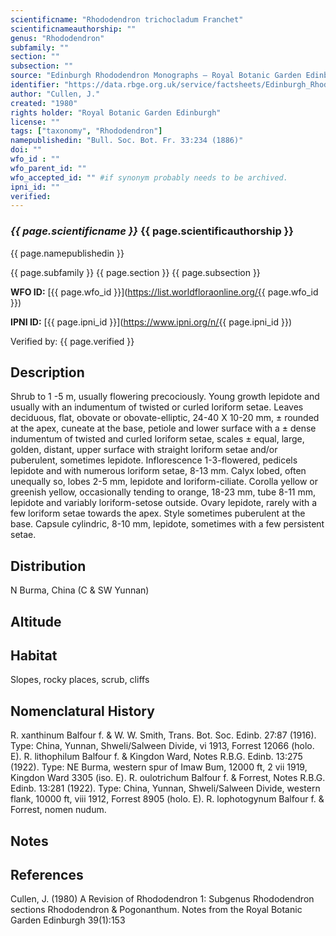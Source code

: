 ```yaml
---
scientificname: "Rhododendron trichocladum Franchet"
scientificnameauthorship: ""
genus: "Rhododendron"
subfamily: ""
section: ""
subsection: ""
source: "Edinburgh Rhododendron Monographs – Royal Botanic Garden Edinburgh"
identifier: "https://data.rbge.org.uk/service/factsheets/Edinburgh_Rhododendron_Monographs.xhtml"
author: "Cullen, J."
created: "1980"
rights holder: "Royal Botanic Garden Edinburgh"
license: ""
tags: ["taxonomy", "Rhododendron"]
namepublishedin: "Bull. Soc. Bot. Fr. 33:234 (1886)"
doi: ""
wfo_id : ""
wfo_parent_id: ""
wfo_accepted_id: "" #if synonym probably needs to be archived.                      
ipni_id: ""
verified:
---
```

### _{{ page.scientificname }}_ {{ page.scientificauthorship }}
 {{ page.namepublishedin }}

{{ page.subfamily }} {{ page.section }} {{ page.subsection }}

**WFO ID:** [{{ page.wfo_id }}](https://list.worldfloraonline.org/{{ page.wfo_id }})

**IPNI ID:** [{{ page.ipni_id }}](https://www.ipni.org/n/{{ page.ipni_id }})

Verified by: {{ page.verified }}



## Description
Shrub to 1 -5 m, usually flowering precociously. Young growth lepidote and usually with an indumentum of twisted or curled loriform setae. Leaves deciduous, flat, obovate or obovate-elliptic, 24-40 X 10-20 mm, ± rounded at the apex, cuneate at the base, petiole and lower surface with a ± dense indumentum of twisted and curled loriform setae, scales ± equal, large, golden, distant, upper surface with straight loriform setae and/or puberulent, sometimes lepidote. Inflorescence 1-3-flowered, pedicels lepidote and with numerous loriform setae, 8-13 mm. Calyx lobed, often unequally so, lobes 2-5 mm, lepidote and loriform-ciliate. Corolla yellow or greenish yellow, occasionally tending to orange, 18-23 mm, tube 8-11 mm, lepidote and variably loriform-setose outside. Ovary lepidote, rarely with a few loriform setae towards the apex. Style sometimes puberulent at the base. Capsule cylindric, 8-10 mm, lepidote, sometimes with a few persistent setae.

## Distribution
N Burma, China (C & SW Yunnan)

## Altitude


## Habitat
Slopes, rocky places, scrub, cliffs

## Nomenclatural History
R. xanthinum Balfour f. & W. W. Smith, Trans. Bot. Soc. Edinb. 27:87 (1916). Type: China, Yunnan, Shweli/Salween Divide, vi 1913, Forrest 12066 (holo. E). R. lithophilum Balfour f. & Kingdon Ward, Notes R.B.G. Edinb. 13:275 (1922). Type: NE Burma, western spur of Imaw Bum, 12000 ft, 2 vii 1919, Kingdon Ward 3305 (iso. E). R. oulotrichum Balfour f. & Forrest, Notes R.B.G. Edinb. 13:281 (1922). Type: China, Yunnan, Shweli/Salween Divide, western flank, 10000 ft, viii 1912, Forrest 8905 (holo. E). R. lophotogynum Balfour f. & Forrest, nomen nudum.
                       
## Notes


## References

Cullen, J. (1980) A Revision of Rhododendron 1: Subgenus Rhododendron sections Rhododendron & Pogonanthum. Notes from the Royal Botanic Garden Edinburgh 39(1):153
